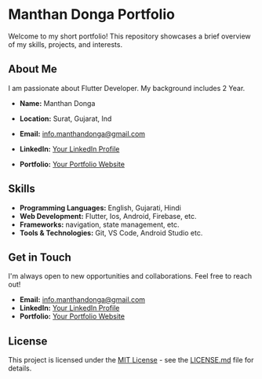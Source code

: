 # Manthan Donga Portfolio

Welcome to my short portfolio! This repository showcases a brief overview of my skills, projects, and interests.

## About Me

I am passionate about Flutter Developer. My background includes 2 Year.

- **Name:** Manthan Donga
- **Location:** Surat, Gujarat, Ind
- **Email:** info.manthandonga@gmail.com

- **LinkedIn:** [Your LinkedIn Profile](https://www.linkedin.com/in/manthandonga11)
- **Portfolio:** [Your Portfolio Website]([https://www.yourportfolio.com](https://manthandonga.github.io/))

## Skills

- **Programming Languages:** English, Gujarati, Hindi
- **Web Development:** Flutter, Ios, Android, Firebase, etc.
- **Frameworks:** navigation, state management, etc.
- **Tools & Technologies:** Git, VS Code, Android Studio etc.


## Get in Touch

I'm always open to new opportunities and collaborations. Feel free to reach out!

- **Email:** info.manthandonga@gmail.com
- **LinkedIn:** [Your LinkedIn Profile](https://www.linkedin.com/in/manthandonga11)
- **Portfolio:** [Your Portfolio Website]([https://www.yourportfolio.com](https://manthandonga.github.io/))

## License

This project is licensed under the [MIT License](LICENSE.md) - see the [LICENSE.md](LICENSE.md) file for details.
